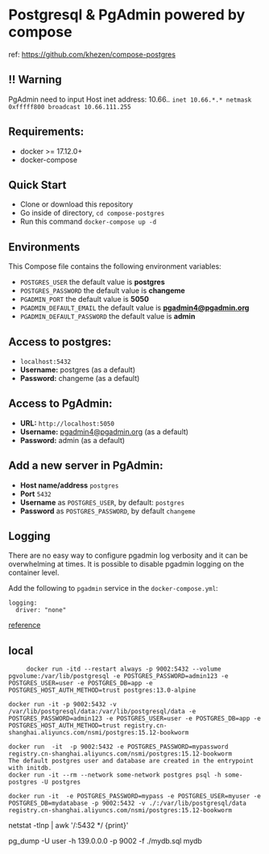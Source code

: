 # Postgresql & PgAdmin powered by compose
ref: https://github.com/khezen/compose-postgres

## !! Warning
PgAdmin need to input Host inet address: 10.66.*.*
`inet 10.66.*.* netmask 0xfffff800 broadcast 10.66.111.255`

## Requirements:
* docker >= 17.12.0+
* docker-compose

## Quick Start
* Clone or download this repository
* Go inside of directory,  `cd compose-postgres`
* Run this command `docker-compose up -d`


## Environments
This Compose file contains the following environment variables:

* `POSTGRES_USER` the default value is **postgres**
* `POSTGRES_PASSWORD` the default value is **changeme**
* `PGADMIN_PORT` the default value is **5050**
* `PGADMIN_DEFAULT_EMAIL` the default value is **pgadmin4@pgadmin.org**
* `PGADMIN_DEFAULT_PASSWORD` the default value is **admin**

## Access to postgres: 
* `localhost:5432`
* **Username:** postgres (as a default)
* **Password:** changeme (as a default)

## Access to PgAdmin: 
* **URL:** `http://localhost:5050`
* **Username:** pgadmin4@pgadmin.org (as a default)
* **Password:** admin (as a default)

## Add a new server in PgAdmin:
* **Host name/address** `postgres`
* **Port** `5432`
* **Username** as `POSTGRES_USER`, by default: `postgres`
* **Password** as `POSTGRES_PASSWORD`, by default `changeme`

## Logging

There are no easy way to configure pgadmin log verbosity and it can be overwhelming at times. It is possible to disable pgadmin logging on the container level.

Add the following to `pgadmin` service in the `docker-compose.yml`:

```
logging:
  driver: "none"
```

[reference](https://github.com/khezen/compose-postgres/pull/23/files)


## local 
```
     docker run -itd --restart always -p 9002:5432 --volume pgvolume:/var/lib/postgresql -e POSTGRES_PASSWORD=admin123 -e POSTGRES_USER=user -e POSTGRES_DB=app -e POSTGRES_HOST_AUTH_METHOD=trust postgres:13.0-alpine

docker run -it -p 9002:5432 -v /var/lib/postgresql/data:/var/lib/postgresql/data -e POSTGRES_PASSWORD=admin123 -e POSTGRES_USER=user -e POSTGRES_DB=app -e POSTGRES_HOST_AUTH_METHOD=trust registry.cn-shanghai.aliyuncs.com/nsmi/postgres:15.12-bookworm    

docker run  -it  -p 9002:5432 -e POSTGRES_PASSWORD=mypassword  registry.cn-shanghai.aliyuncs.com/nsmi/postgres:15.12-bookworm  
The default postgres user and database are created in the entrypoint with initdb.
docker run -it --rm --network some-network postgres psql -h some-postgres -U postgres

docker run -it  -e POSTGRES_PASSWORD=mypass -e POSTGRES_USER=myuser -e POSTGRES_DB=mydatabase -p 9002:5432 -v ./:/var/lib/postgresql/data registry.cn-shanghai.aliyuncs.com/nsmi/postgres:15.12-bookworm  
```
netstat -tlnp | awk '/:5432 */ {print}'


pg_dump -U user -h 139.0.0.0 -p 9002 -f ./mydb.sql mydb